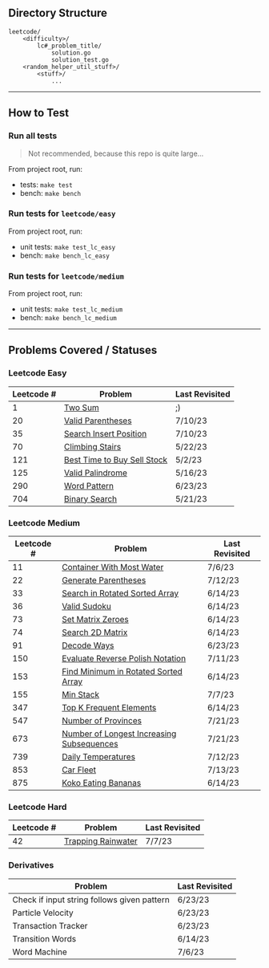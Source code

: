 ## Directory Structure
    leetcode/
        <difficulty>/
            lc#_problem_title/
                solution.go
                solution_test.go
        <random_helper_util_stuff>/
            <stuff>/
                ...

--- 
## How to Test
### Run all tests
> Not recommended, because this repo is quite large...

From project root, run:
* tests: `make test`
* bench: `make bench`

### Run tests for `leetcode/easy` 
From project root, run: 
* unit tests: `make test_lc_easy`
* bench: `make bench_lc_easy`

### Run tests for `leetcode/medium` 
From project root, run:
* unit tests: `make test_lc_medium`
* bench: `make bench_lc_medium`

---
## Problems Covered / Statuses 

### Leetcode Easy
| Leetcode # | Problem                                                                                       | Last Revisited |
|------------|-----------------------------------------------------------------------------------------------|----------------|
| 1          | [Two Sum](https://leetcode.com/problems/two-sum/)                                             | ;)             | 
| 20         | [Valid Parentheses](https://leetcode.com/problems/valid-parentheses/)                         | 7/10/23        |
| 35         | [Search Insert Position](https://leetcode.com/problems/search-insert-position/)               | 7/10/23        |
| 70         | [Climbing Stairs](https://leetcode.com/problems/climbing-stairs/)                             | 5/22/23        |
| 121        | [Best Time to Buy Sell Stock](https://leetcode.com/problems/best-time-to-buy-and-sell-stock/) | 5/2/23         |
| 125        | [Valid Palindrome](https://leetcode.com/problems/valid-palindrome/)                           | 5/16/23        |
| 290        | [Word Pattern](https://leetcode.com/problems/word-pattern/)                                   | 6/23/23        |
| 704        | [Binary Search](https://leetcode.com/problems/binary-search/)                                 | 5/21/23        |

### Leetcode Medium
| Leetcode # | Problem                                                                                                              | Last Revisited |
|------------|----------------------------------------------------------------------------------------------------------------------|----------------|
| 11         | [Container With Most Water](https://leetcode.com/problems/container-with-most-water/)                                | 7/6/23         |
| 22         | [Generate Parentheses](https://leetcode.com/problems/generate-parentheses/)                                          | 7/12/23        |
| 33         | [Search in Rotated Sorted Array](https://leetcode.com/problems/search-in-rotated-sorted-array/)                      | 6/14/23        |
| 36         | [Valid Sudoku](https://leetcode.com/problems/valid-sudoku/)                                                          | 6/14/23        |
| 73         | [Set Matrix Zeroes](https://leetcode.com/problems/set-matrix-zeroes/)                                                | 6/14/23        |
| 74         | [Search 2D Matrix](https://leetcode.com/problems/search-a-2d-matrix/)                                                | 6/14/23        |
| 91         | [Decode Ways](https://leetcode.com/problems/decode-ways/)                                                            | 6/23/23        |
| 150        | [Evaluate Reverse Polish Notation](https://leetcode.com/problems/evaluate-reverse-polish-notation/)                  | 7/11/23        |
| 153        | [Find Minimum in Rotated Sorted Array](https://leetcode.com/problems/find-minimum-in-rotated-sorted-array/)          | 6/14/23        |
| 155        | [Min Stack](https://leetcode.com/problems/min-stack/)                                                                | 7/7/23         |
| 347        | [Top K Frequent Elements](https://leetcode.com/problems/top-k-frequent-elements/)                                    | 6/14/23        |
| 547        | [Number of Provinces](https://leetcode.com/problems/number-of-provinces/)                                            | 7/21/23        |
| 673        | [Number of Longest Increasing Subsequences](https://leetcode.com/problems/number-of-longest-increasing-subsequence/) | 7/21/23        |
| 739        | [Daily Temperatures](https://leetcode.com/problems/daily-temperatures/)                                              | 7/12/23        |
| 853        | [Car Fleet](https://leetcode.com/problems/car-fleet/)                                                                | 7/13/23        |
| 875        | [Koko Eating Bananas](https://leetcode.com/problems/koko-eating-bananas/)                                            | 6/14/23        |

### Leetcode Hard
| Leetcode # | Problem                                                                   | Last Revisited |
|------------|---------------------------------------------------------------------------|----------------|
| 42         | [Trapping Rainwater](https://leetcode.com/problems/trapping-rain-water/)  | 7/7/23         |

### Derivatives
| Problem                                     | Last Revisited | 
|---------------------------------------------|----------------|
| Check if input string follows given pattern | 6/23/23        |
| Particle Velocity                           | 6/23/23        |
| Transaction Tracker                         | 6/23/23        |
| Transition Words                            | 6/14/23        |
| Word Machine                                | 7/6/23         |